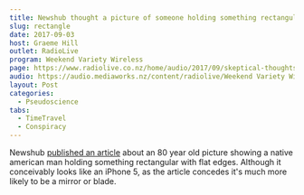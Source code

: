 ```yaml
---
title: Newshub thought a picture of someone holding something rectangular was newsworthy
slug: rectangle
date: 2017-09-03
host: Graeme Hill
outlet: RadioLive
program: Weekend Variety Wireless
page: https://www.radiolive.co.nz/home/audio/2017/09/skeptical-thoughts-with-mark-honeychurch.html
audio: https://audio.mediaworks.nz/content/radiolive/Weekend Variety Wireless/September/03_09_17_Skeptical.mp3
layout: Post
categories:
  - Pseudoscience
tabs:
  - TimeTravel
  - Conspiracy
---
```


Newshub [published an article](http://www.newshub.co.nz/home/entertainment/2017/08/80yo-painting-appears-to-show-native-american-man-using-a-smartphone.html) about an 80 year old picture showing a native american man holding something rectangular with flat edges. Although it conceivably looks like an iPhone 5, as the article concedes it's much more likely to be a mirror or blade.

<!-- more -->
